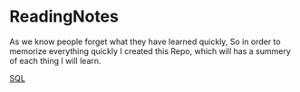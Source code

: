 # ReadingNotes

As we know people forget what they have learned quickly, So in order to memorize everything quickly I created this Repo, which will has a summery of each thing I will learn.

[SQL ](./notes/IntroductionToSQL/IntroductionToSQL.md)